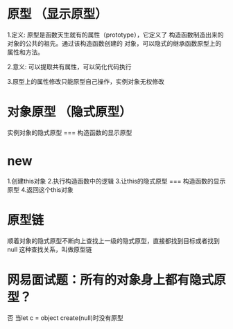 #  原型  （显示原型）
1.定义: 原型是函数天生就有的属性（prototype），它定义了
构造函数制造出来的对象的公共的祖先。通过该构造函数创建的
对象，可以隐式的继承函数原型上的属性和方法。

2.意义: 可以提取共有属性，可以简化代码执行

3.原型上的属性修改只能原型自己操作，实例对象无权修改


#  对象原型 （隐式原型）
实例对象的隐式原型  === 构造函数的显示原型


#  new  
1.创建this对象
2.执行构造函数中的逻辑
3.让this的隐式原型 === 构造函数的显示原型
4.返回这个this对象


# 原型链
顺着对象的隐式原型不断向上查找上一级的隐式原型，直接都找到目标或者找到null
这种查找关系，叫做原型链


#  网易面试题：所有的对象身上都有隐式原型？
否  当let c = object create(null)时没有原型






































































































































































